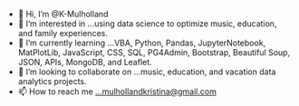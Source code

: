 - 👋 Hi, I’m @K-Mulholland
- 👀 I’m interested in ...using data science to optimize music, education, and family experiences.
- 🌱 I’m currently learning ...VBA, Python, Pandas, JupyterNotebook, MatPlotLib, JavaScript, CSS, SQL, PG4Admin, Bootstrap, Beautiful Soup, JSON, APIs, MongoDB, and Leaflet.
- 💞️ I’m looking to collaborate on ...music, education, and vacation data analytics projects.
- 📫 How to reach me ...mulhollandkristina@gmail.com

<!---
K-Mulholland/K-Mulholland is a ✨ special ✨ repository because its `README.md` (this file) appears on your GitHub profile.
You can click the Preview link to take a look at your changes.
--->
